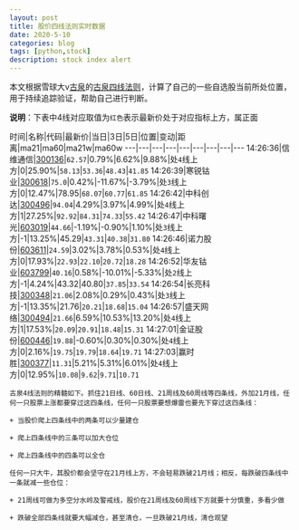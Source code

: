 ```yaml
---
layout: post
title: 股价四线法则实时数据
date: 2020-5-10
categories: blog
tags: [python,stock]
description: stock index alert
---
```



本文根据雪球大v[古泉](https://xueqiu.com/u/7148646888)的[古泉四线法则](https://xueqiu.com/7148646888/130498192)，计算了自己的一些自选股当前所处位置，用于持续追踪验证，帮助自己进行判断。

**说明**：下表中4线对应取值为`红色`表示最新价处于对应指标上方，属正面

时间|名称|代码|最新价|当日|3日|5日|位置|变动|距离|ma21|ma60|ma21w|ma60w
---|---|---|---|---|---|---|---|---
14:26:36|信维通信|[300136](https://xueqiu.com/S/SZ300136)|`62.57`|0.79%|6.62%|9.88%|处`4`线上方|0|25.90%|`58.13`|`53.36`|`48.43`|`41.85`
14:26:39|寒锐钴业|[300618](https://xueqiu.com/S/SZ300618)|`75.0`|0.42%|-11.67%|-3.79%|处`3`线上方|0|12.47%|78.95|`68.07`|`60.77`|`61.85`
14:26:42|中科创达|[300496](https://xueqiu.com/S/SZ300496)|`94.04`|4.29%|3.97%|4.99%|处`4`线上方|1|27.25%|`92.92`|`84.31`|`74.33`|`55.42`
14:26:47|中科曙光|[603019](https://xueqiu.com/S/SH603019)|`44.66`|-1.19%|-0.90%|1.10%|处`3`线上方|-1|13.25%|45.29|`43.31`|`40.38`|`31.80`
14:26:46|诺力股份|[603611](https://xueqiu.com/S/SH603611)|`24.59`|3.02%|3.78%|0.53%|处`4`线上方|0|17.93%|`22.93`|`22.10`|`20.72`|`18.28`
14:26:52|华友钴业|[603799](https://xueqiu.com/S/SH603799)|`40.16`|0.58%|-10.01%|-5.33%|处`2`线上方|-1|4.24%|43.32|40.80|`37.85`|`33.54`
14:26:54|长亮科技|[300348](https://xueqiu.com/S/SZ300348)|`21.06`|2.08%|0.29%|0.43%|处`3`线上方|-1|13.35%|21.76|`20.21`|`18.68`|`15.04`
14:26:57|盛天网络|[300494](https://xueqiu.com/S/SZ300494)|`21.66`|6.59%|10.53%|13.20%|处`4`线上方|1|17.53%|`20.09`|`20.91`|`18.48`|`15.31`
14:27:01|金证股份|[600446](https://xueqiu.com/S/SH600446)|`19.88`|-0.60%|0.30%|0.30%|处`4`线上方|0|2.16%|`19.75`|`19.79`|`18.64`|`19.71`
14:27:03|赢时胜|[300377](https://xueqiu.com/S/SZ300377)|`11.31`|5.21%|5.31%|6.01%|处`4`线上方|0|12.95%|`10.08`|`9.62`|`9.71`|`10.71`

```
古泉4线法则的精髓如下。抓住21日线、60日线、21周线及60周线等四条线，外加21月线，任何一只股票上涨都要穿过这四条线，任何一只股票要想爆雷也要先下穿过这四条线：

+ 当股价爬上四条线中的两条可以少量建仓

+ 爬上四条线中的三条可以加大仓位

+ 爬上四条线中的四条可以全仓

任何一只大牛，其股价都会坚守在21月线上方，不会轻易跌破21月线；相反，每跌破四条线中一条就减一些仓位：

+ 21周线可做为多空分水岭及警戒线，股价在21周线及60周线下方就要十分慎重，多看少做

+ 跌破全部四条线就要大幅减仓，甚至清仓，一旦跌破21月线，清仓观望
```